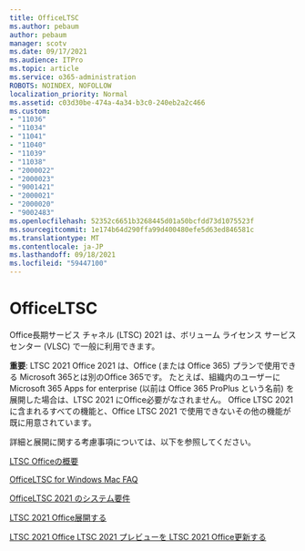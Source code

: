 ```yaml
---
title: OfficeLTSC
ms.author: pebaum
author: pebaum
manager: scotv
ms.date: 09/17/2021
ms.audience: ITPro
ms.topic: article
ms.service: o365-administration
ROBOTS: NOINDEX, NOFOLLOW
localization_priority: Normal
ms.assetid: c03d30be-474a-4a34-b3c0-240eb2a2c466
ms.custom:
- "11036"
- "11034"
- "11041"
- "11040"
- "11039"
- "11038"
- "2000022"
- "2000023"
- "9001421"
- "2000021"
- "2000020"
- "9002483"
ms.openlocfilehash: 52352c6651b3268445d01a50bcfdd73d1075523f
ms.sourcegitcommit: 1e174b64d290ffa99d400480efe5d63ed846581c
ms.translationtype: MT
ms.contentlocale: ja-JP
ms.lasthandoff: 09/18/2021
ms.locfileid: "59447100"
---
```

# <a name="office-ltsc"></a>OfficeLTSC

Office長期サービス チャネル (LTSC) 2021 は、ボリューム ライセンス サービス センター (VLSC) で一般に利用できます。

**重要**: LTSC 2021 Office 2021 は、Office (または Office 365) プランで使用できる Microsoft 365とは別のOffice 365です。 たとえば、組織内のユーザーに Microsoft 365 Apps for enterprise (以前は Office 365 ProPlus という名前) を展開した場合は、LTSC 2021 にOffice必要がなされません。 Office LTSC 2021 に含まれるすべての機能と、Office LTSC 2021 で使用できないその他の機能が既に用意されています。

詳細と展開に関する考慮事項については、以下を参照してください。

[LTSC Officeの概要](https://docs.microsoft.com/deployoffice/ltsc2021/overview)  

[OfficeLTSC for Windows Mac FAQ](https://support.microsoft.com/office/office-ltsc-for-windows-and-mac-faq-d574cf0b-3ebc-42cf-9035-a3b837e0463c)  

[OfficeLTSC 2021 のシステム要件](https://www.microsoft.com/microsoft-365/microsoft-365-and-office-resources?rtc=1#coreui-heading-kg69bnh)

[LTSC 2021 Office展開する](https://docs.microsoft.com/deployoffice/ltsc2021/deploy)

[LTSC 2021 Office LTSC 2021 プレビューを LTSC 2021 Office更新する](https://docs.microsoft.com/deployoffice/ltsc2021/update-from-preview)